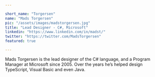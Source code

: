 ```yaml
---

short_name: "Torgersen"
name: "Mads Torgersen"
pic: "/assets/images/madstorgersen.jpg"
title: "Lead Designer - C#, Microsoft"
linkedin: "https://www.linkedin.com/in/madst/"
twitter: "https://twitter.com/MadsTorgersen"
featured: true

---
```


Mads Torgersen is the lead designer of the C# language, and a Program Manager at Microsoft since 2005. Over the years he’s helped design TypeScript, Visual Basic and even Java.

